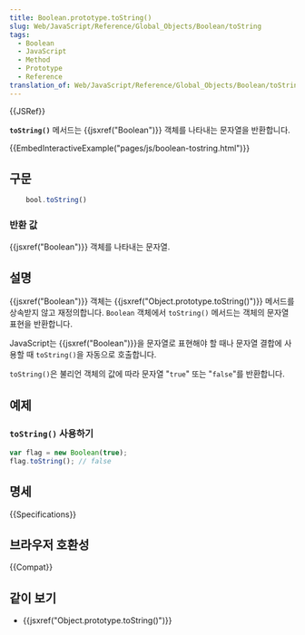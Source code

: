 ```yaml
---
title: Boolean.prototype.toString()
slug: Web/JavaScript/Reference/Global_Objects/Boolean/toString
tags:
  - Boolean
  - JavaScript
  - Method
  - Prototype
  - Reference
translation_of: Web/JavaScript/Reference/Global_Objects/Boolean/toString
---
```


{{JSRef}}

**`toString()`** 메서드는 {{jsxref("Boolean")}} 객체를 나타내는 문자열을 반환합니다.

{{EmbedInteractiveExample("pages/js/boolean-tostring.html")}}

## 구문

```js
    bool.toString()
```

### 반환 값

{{jsxref("Boolean")}} 객체를 나타내는 문자열.

## 설명

{{jsxref("Boolean")}} 객체는 {{jsxref("Object.prototype.toString()")}} 메서드를 상속받지 않고 재정의합니다. `Boolean` 객체에서 `toString()` 메서드는 객체의 문자열 표현을 반환합니다.

JavaScript는 {{jsxref("Boolean")}}을 문자열로 표현해야 할 때나 문자열 결합에 사용할 때 `toString()`을 자동으로 호출합니다.

`toString()`은 불리언 객체의 값에 따라 문자열 "`true`" 또는 "`false`"를 반환합니다.

## 예제

### `toString()` 사용하기

```js
var flag = new Boolean(true);
flag.toString(); // false
```

## 명세

{{Specifications}}

## 브라우저 호환성

{{Compat}}

## 같이 보기

- {{jsxref("Object.prototype.toString()")}}
